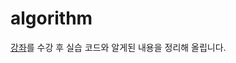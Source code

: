 # algorithm

[강좌](https://blog.encrypted.gg/category/%EA%B0%95%EC%A2%8C/%EC%8B%A4%EC%A0%84%20%EC%95%8C%EA%B3%A0%EB%A6%AC%EC%A6%98)를 수강 후 실습 코드와 알게된 내용을 정리해 올립니다.
